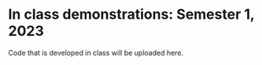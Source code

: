 # In class demonstrations: Semester 1, 2023

Code that is developed in class will be uploaded here.
